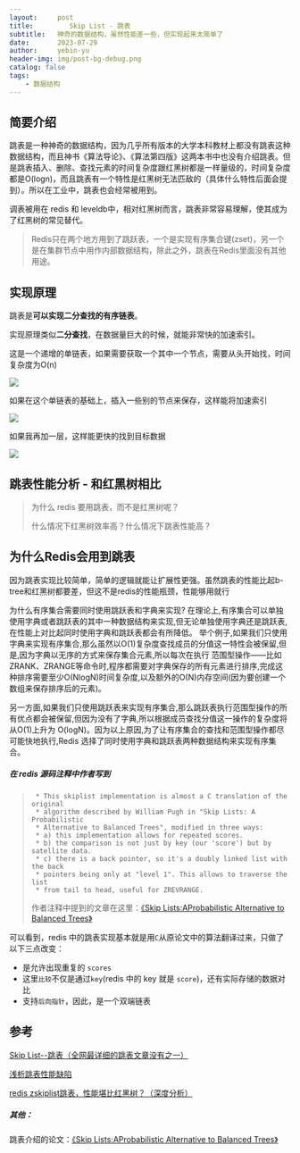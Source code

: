 ```yaml
---
layout:     post
title:         Skip List - 跳表
subtitle:   神奇的数据结构，虽然性能差一些，但实现起来太简单了
date:       2023-07-29
author:     yebin-yu
header-img: img/post-bg-debug.png
catalog: false
tags:
    - 数据结构
---
```


## 简要介绍

跳表是一种神奇的数据结构，因为几乎所有版本的大学本科教材上都没有跳表这种数据结构，而且神书《算法导论》、《算法第四版》这两本书中也没有介绍跳表。但是跳表插入、删除、查找元素的时间复杂度跟红黑树都是一样量级的，时间复杂度都是O(logn)，而且跳表有一个特性是红黑树无法匹敌的（具体什么特性后面会提到）。所以在工业中，跳表也会经常被用到。

调表被用在 redis 和 leveldb中，相对红黑树而言，跳表非常容易理解，使其成为了红黑树的常见替代。

> Redis只在两个地方用到了跳跃表，一个是实现有序集合键(zset)，另一个是在集群节点中用作内部数据结构，除此之外，跳表在Redis里面没有其他用途。



## 实现原理

跳表是**可以实现二分查找的有序链表**。

实现原理类似**二分查找**，在数据量巨大的时候，就能非常快的加速索引。



这是一个递增的单链表，如果需要获取一个其中一个节点，需要从头开始找，时间复杂度为O(n)

![](https://upload-images.jianshu.io/upload_images/19063731-70b00aafa9f5b793.jpeg)

如果在这个单链表的基础上，插入一些别的节点来保存，这样能将加速索引

![](https://upload-images.jianshu.io/upload_images/19063731-4f4535e6d0959c32.jpeg?imageMogr2/auto-orient/strip|imageView2/2/w/1142/format/webp)

如果我再加一层，这样能更快的找到目标数据

![](https://upload-images.jianshu.io/upload_images/19063731-3852cc36af701f46.jpeg?imageMogr2/auto-orient/strip|imageView2/2/w/1142/format/webp)



## 跳表性能分析 - 和红黑树相比

> 为什么 redis 要用跳表，而不是红黑树呢？
>
> 什么情况下红黑树效率高？什么情况下跳表性能高？



## 为什么Redis会用到跳表

因为跳表实现比较简单，简单的逻辑就能让扩展性更强。虽然跳表的性能比起b-tree和红黑树都要差，但这不是redis的性能瓶颈，性能够用就行

为什么有序集合需要同时使用跳跃表和字典来实现? 在理论上,有序集合可以单独使用字典或者跳跃表的其中一种数据结构来实现,但无论单独使用字典还是跳跃表,在性能上对比起同时使用字典和跳跃表都会有所降低。 举个例子,如果我们只使用字典来实现有序集合,那么虽然以O(1)复杂度查找成员的分值这一特性会被保留,但是,因为字典以无序的方式来保存集合元素,所以每次在执行 范围型操作——比如ZRANK、ZRANGE等命令时,程序都需要对字典保存的所有元素进行排序,完成这种排序需要至少O(NlogN)时间复杂度,以及额外的O(N)内存空间(因为要创建一个数组来保存排序后的元素)。 

另一方面,如果我们只使用跳跃表来实现有序集合,那么跳跃表执行范围型操作的所有优点都会被保留,但因为没有了字典,所以根据成员查找分值这一操作的复杂度将 从O(1)上升为 O(logN)。因为以上原因,为了让有序集合的查找和范围型操作都尽可能快地执行,Redis 选择了同时使用字典和跳跃表两种数据结构来实现有序集合。 

##### 在 redis 源码注释中作者写到

> ```
>  * This skiplist implementation is almost a C translation of the original
>  * algorithm described by William Pugh in "Skip Lists: A Probabilistic 
>  * Alternative to Balanced Trees", modified in three ways: 
>  * a) this implementation allows for repeated scores. 
>  * b) the comparison is not just by key (our 'score') but by satellite data. 
>  * c) there is a back pointer, so it's a doubly linked list with the back 
>  * pointers being only at "level 1". This allows to traverse the list 
>  * from tail to head, useful for ZREVRANGE. 
> ```
>
> 作者注释中提到的文章在这里：[《Skip Lists:AProbabilistic Alternative to Balanced Trees》](https://link.juejin.cn/?target=https%3A%2F%2Fhomepage.divms.uiowa.edu%2F~ghosh%2Fskip.pdf)

可以看到，redis 中的跳表实现基本就是用`C`从原论文中的算法翻译过来，只做了以下三点改变：

- 是允许出现重复的 `scores`
- 这里`比较`不仅是通过`key`(redis 中的 key 就是 `score`)，还有实际存储的数据对比
- 支持`后向指针`，因此，是一个双端链表



## 参考

[Skip List--跳表（全网最详细的跳表文章没有之一）](https://www.jianshu.com/p/9d8296562806)

[浅析跳表性能缺陷](https://weakyon.com/2022/10/09/performance-of-skip-list.html)

[redis zskiplist跳表，性能堪比红黑树？（深度分析）](https://juejin.cn/post/7095013145348931597)



##### 其他：

跳表介绍的论文：[《Skip Lists:AProbabilistic Alternative to Balanced Trees》](https://link.juejin.cn/?target=https%3A%2F%2Fhomepage.divms.uiowa.edu%2F~ghosh%2Fskip.pdf)
